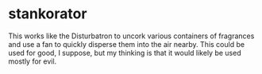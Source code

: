 # stankorator
This works like the Disturbatron to uncork various containers of fragrances and use a fan to quickly disperse them into the air nearby.  This could be used for good, I suppose, but my thinking is that it would likely be used mostly for evil. 
